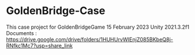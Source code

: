 # GoldenBridge-Case
This case project for GoldenBridgeGame
15 February 2023
Unity 2021.3.2f1
Documents : https://drive.google.com/drive/folders/1HUHUrvWIEnjZ085BKbeQ8j-RNfkc1Mc7?usp=share_link
